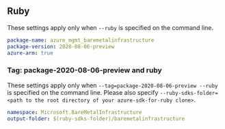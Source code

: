 ## Ruby

These settings apply only when `--ruby` is specified on the command line.

```yaml
package-name: azure_mgmt_baremetalinfrastructure
package-version: 2020-08-06-preview
azure-arm: true
```

### Tag: package-2020-08-06-preview and ruby

These settings apply only when `--tag=package-2020-08-06-preview --ruby` is specified on the command line.
Please also specify `--ruby-sdks-folder=<path to the root directory of your azure-sdk-for-ruby clone>`.

```yaml $(tag) == 'package-2020-08-06-preview' && $(ruby)
namespace: Microsoft.BareMetalInfrastructure
output-folder: $(ruby-sdks-folder)/baremetalinfrastructure
```
